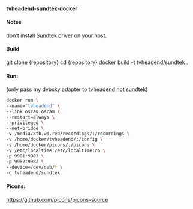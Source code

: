 #### tvheadend-sundtek-docker

#### Notes
don't install Sundtek driver on your host.

#### Build
git clone {repository}
cd {repository}
docker build -t tvheadend/sundtek .

#### Run:
(only pass my dvbsky adapter to tvheadend not sundtek)
```bash
docker run \
--name="tvheadend" \
--link oscam:oscam \
--restart=always \
--privileged \
--net=bridge \
-v /media/8tb.wd.red/recordings/:/recordings \
-v /home/docker/tvheadend/:/config \
-v /home/docker/picons/:/picons \
-v /etc/localtime:/etc/localtime:ro \
-p 9981:9981 \
-p 9982:9982 \
--device=/dev/dvb/* \
-d tvheadend/sundtek
```

#### Picons:
https://github.com/picons/picons-source
